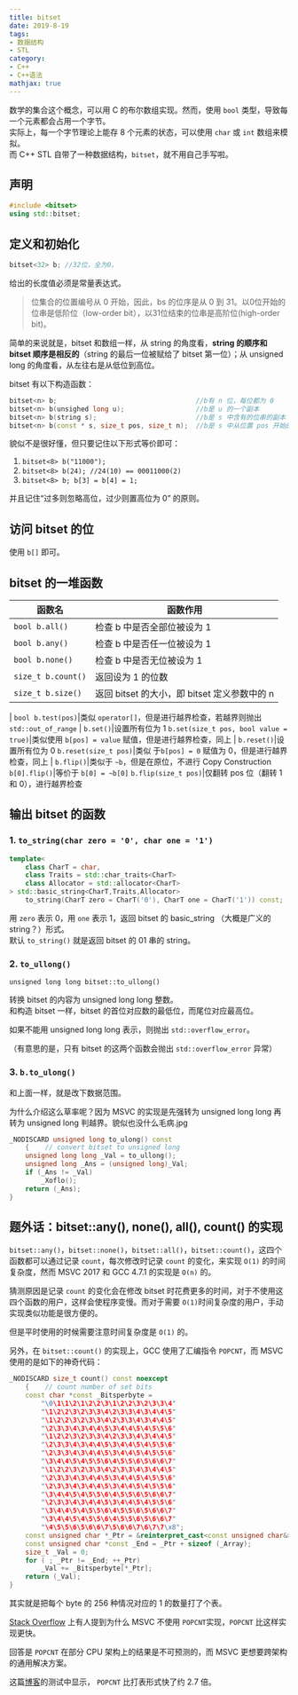 ```yaml
---
title: bitset
date: 2019-8-19
tags:
- 数据结构
- STL
category:
- C++
- C++语法
mathjax: true
---
```


数学的集合这个概念，可以用 C 的布尔数组实现。然而，使用 `bool` 类型，导致每一个元素都会占用一个字节。  
实际上，每一个字节理论上能存 8 个元素的状态，可以使用 `char` 或 `int` 数组来模拟。  
而 C++ STL 自带了一种数据结构，`bitset`，就不用自己手写啦。

## 声明

```c++
#include <bitset>
using std::bitset;
```

## 定义和初始化

```c++
bitset<32> b; //32位，全为0。
```

给出的长度值必须是常量表达式。

> 位集合的位置编号从 0 开始，因此，bs 的位序是从 0 到 31。以0位开始的位串是低阶位（low-order bit），以31位结束的位串是高阶位(high-order bit)。

简单的来说就是，bitset 和数组一样，从 string 的角度看，**string 的顺序和 bitset 顺序是相反的**（string 的最后一位被赋给了 bitset 第一位）；从 unsigned long 的角度看，从左往右是从低位到高位。

bitset 有以下构造函数：

```c++
bitset<n> b;                                   //b有 n 位，每位都为 0
bitset<n> b(unsighed long u);                  //b是 u 的一个副本
bitset<n> b(string s);                         //b是 s 中含有的位串的副本
bitset<n> b(const * s, size_t pos, size_t n);  //b是 s 中从位置 pos 开始的 n 位的副本
```

貌似不是很好懂，但只要记住以下形式等价即可：

1. `bitset<8> b("11000");`
2. `bitset<8> b(24); //24(10) == 00011000(2)`
3. `bitset<8> b; b[3] = b[4] = 1;`

并且记住“过多则忽略高位，过少则置高位为 0” 的原则。

## 访问 bitset 的位

使用 `b[]` 即可。

## bitset 的一堆函数

函数名|函数作用
-|-
`bool b.all()`|检查 b 中是否全部位被设为 1
`bool b.any()`|检查 b 中是否任一位被设为 1
`bool b.none()`|检查 b 中是否无位被设为 1
`size_t b.count()`|返回设为 1 的位数
`size_t b.size()`|返回 bitset 的大小，即 bitset 定义参数中的 n
|
`bool b.test(pos)`|类似 `operator[]`，但是进行越界检查，若越界则抛出 `std::out_of_range`
|
`b.set()`|设置所有位为 1
`b.set(size_t pos, bool value = true)`|类似使用 `b[pos] = value` 赋值，但是进行越界检查，同上
|
`b.reset()`|设置所有位为 0
`b.reset(size_t pos)`|类似 于`b[pos] = 0` 赋值为 0，但是进行越界检查，同上
|
`b.flip()`|类似于 `~b`，但是在原位，不进行 Copy Construction
`b[0].flip()`|等价于 `b[0] = ~b[0]`
`b.flip(size_t pos)`|仅翻转 pos 位（翻转 1 和 0），进行越界检查

## 输出 bitset 的函数

### 1. `to_string(char zero = '0', char one = '1')`

```c++
template<
    class CharT = char,
    class Traits = std::char_traits<CharT>
    class Allocator = std::allocator<CharT>
> std::basic_string<CharT,Traits,Allocator>
    to_string(CharT zero = CharT('0'), CharT one = CharT('1')) const;
```

用 `zero` 表示 0，用 `one` 表示 1，返回 bitset 的 basic_string （大概是广义的 string？）形式。  
默认 `to_string()` 就是返回 bitset 的 01 串的 string。

### 2. `to_ullong()`

`unsigned long long bitset::to_ullong()`

转换 bitset 的内容为 unsigned long long 整数。  
和构造 bitset 一样，bitset 的首位对应数的最低位，而尾位对应最高位。

如果不能用 unsigned long long 表示，则抛出 `std::overflow_error`。

（有意思的是，只有 bitset 的这两个函数会抛出 `std::overflow_error` 异常）

### 3. `b.to_ulong()`

和上面一样，就是改下数据范围。

为什么介绍这么草率呢？因为 MSVC 的实现是先强转为 unsigned long long 再转为 unsigned long 判越界。貌似也没什么毛病.jpg

```c++
_NODISCARD unsigned long to_ulong() const
    {    // convert bitset to unsigned long
    unsigned long long _Val = to_ullong();
    unsigned long _Ans = (unsigned long)_Val;
    if (_Ans != _Val)
        _Xoflo();
    return (_Ans);
}
```

## 题外话：bitset::any(), none(), all(), count() 的实现

`bitset::any()`，`bitset::none()`，`bitset::all()`，`bitset::count()`，这四个函数都可以通过记录 `count`，每次修改时记录 `count` 的变化，来实现 `O(1)` 的时间复杂度，然而 MSVC 2017 和 GCC 4.7.1 的实现是 `O(n)` 的。

猜测原因是记录 `count` 的变化会在修改 bitset 时花费更多的时间，对于不使用这四个函数的用户，这样会使程序变慢。而对于需要 `O(1)`时间复杂度的用户，手动实现类似功能是很方便的。

但是平时使用的时候需要注意时间复杂度是 `O(1)` 的。

另外，在 `bitset::count()` 的实现上，GCC 使用了汇编指令 `POPCNT`，而 MSVC 使用的是如下的神奇代码：

```c++
_NODISCARD size_t count() const noexcept
    {    // count number of set bits
    const char *const _Bitsperbyte =
        "\0\1\1\2\1\2\2\3\1\2\2\3\2\3\3\4"
        "\1\2\2\3\2\3\3\4\2\3\3\4\3\4\4\5"
        "\1\2\2\3\2\3\3\4\2\3\3\4\3\4\4\5"
        "\2\3\3\4\3\4\4\5\3\4\4\5\4\5\5\6"
        "\1\2\2\3\2\3\3\4\2\3\3\4\3\4\4\5"
        "\2\3\3\4\3\4\4\5\3\4\4\5\4\5\5\6"
        "\2\3\3\4\3\4\4\5\3\4\4\5\4\5\5\6"
        "\3\4\4\5\4\5\5\6\4\5\5\6\5\6\6\7"
        "\1\2\2\3\2\3\3\4\2\3\3\4\3\4\4\5"
        "\2\3\3\4\3\4\4\5\3\4\4\5\4\5\5\6"
        "\2\3\3\4\3\4\4\5\3\4\4\5\4\5\5\6"
        "\3\4\4\5\4\5\5\6\4\5\5\6\5\6\6\7"
        "\2\3\3\4\3\4\4\5\3\4\4\5\4\5\5\6"
        "\3\4\4\5\4\5\5\6\4\5\5\6\5\6\6\7"
        "\3\4\4\5\4\5\5\6\4\5\5\6\5\6\6\7"
        "\4\5\5\6\5\6\6\7\5\6\6\7\6\7\7\x8";
    const unsigned char *_Ptr = &reinterpret_cast<const unsigned char&>(_Array);
    const unsigned char *const _End = _Ptr + sizeof (_Array);
    size_t _Val = 0;
    for ( ; _Ptr != _End; ++_Ptr)
        _Val += _Bitsperbyte[*_Ptr];
    return (_Val);
}
```

其实就是把每个 byte 的 256 种情况对应的 1 的数量打了个表。

[Stack Overflow](https://stackoverflow.com/questions/48394450/why-does-msvc-not-use-popcnt-in-its-implementation-for-stdbitsetcount) 上有人提到为什么 MSVC 不使用 `POPCNT`实现，`POPCNT` 比这样实现更快。

回答是 `POPCNT` 在部分 CPU 架构上的结果是不可预测的，而 MSVC 更想要跨架构的通用解决方案。  

这篇[博客](https://www.cnblogs.com/zyl910/archive/2012/11/02/testpopcnt.html)的测试中显示， `POPCNT` 比打表形式快了约 2.7 倍。
